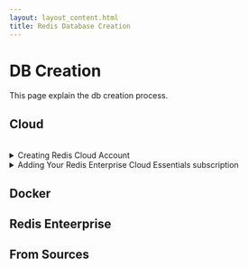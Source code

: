 ```yaml
---
layout: layout_content.html
title: Redis Database Creation
---
```


# DB Creation

This page explain the db creation process.


## Cloud

<br>
<details> 
  <summary> Creating Redis Cloud Account </summary>
  To get started with Redis Cloud Essential, visit https://redislabs.com/try-redis-modules-for-free and fill out the details:

  
  </table>
</details>

<details> 
  <summary> Adding Your Redis Enterprise Cloud Essentials subscription </summary>
  To get started with Redis Cloud Essential, visit https://redislabs.com/try-redis-modules-for-free and fill out the details:

  
  </table>
</details>





## Docker


## Redis Enteerprise


## From Sources




